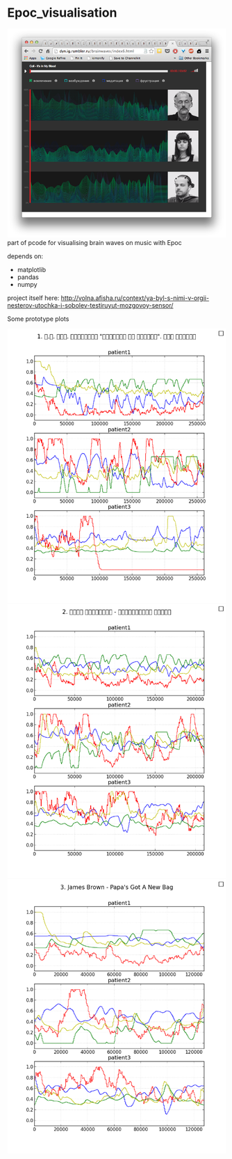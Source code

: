 Epoc_visualisation
==================

![screemshot ](/img/Screenshot.png)
part of pcode for visualising brain waves on music with Epoc

depends on:
* matplotlib
* pandas
* numpy

project itself here:
http://volna.afisha.ru/context/ya-byl-s-nimi-v-orgii-nesterov-utochka-i-sobolev-testiruyut-mozgovoy-sensor/

Some prototype plots

![plot 1](/img/1.png)
![plot 2](/img/2.png)
![plot 3](/img/3.png)
